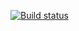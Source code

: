 [![Build status](https://ci.appveyor.com/api/projects/status/4wdk86rbsq79cm8v?svg=true)](https://ci.appveyor.com/project/PunisherFromHell/hw-ap-ci)
